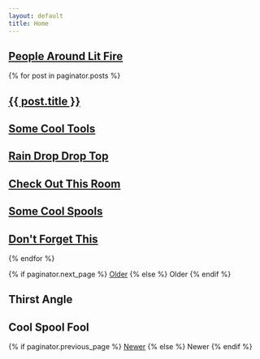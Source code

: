 ```yaml
---
layout: default
title: Home
---
```


<div class="row">
  <div class="section-one" style="background-image:url({{ site.github.url }}/images/fire.jpg)">
    <h2><span><a href="#">People Around Lit Fire</a></span></h2>
  </div>
</div>
{% for post in paginator.posts %}
  <a href="{{ site.github.url }}{{ post.url }}">
    <div class="featured-posts" {% if post.image.feature %}style="background-image:url({{ site.github.url }}/images/{{ post.image.feature }})"{% endif %}>
      <h2><span>{{ post.title }}</span></h2>

<div class="row">
  <div class="section-two col-2" style="background-image:url({{ site.github.url }}/images/tools.jpg)">
    <h2><span>Some Cool Tools</span></h2>
  </div>
  <div class="section-three col-2" style="background-image:url({{ site.github.url }}/images/forest.jpg)">
    <h2><span>Rain Drop Drop Top</span></h2>
  </div>
</div>
    <!--{% if post.image.teaser %}
      <a href="{{ site.github.url }}{{ post.url }}"><img src="{{ site.github.url }}/images/{{ post.image.teaser }}"></a>
    {% endif %}
    <h1>
      <a href="{{ site.github.url }}{{ post.url }}">{{ post.title }}</a>
    </h1>-->

<div class="row">
  <div class="section-four col-3" style="background-image:url({{ site.github.url }}/images/room.jpg)">
    <h2><span>Check Out This Room</span></h2>
  </div>
  <div class="section-five col-3" style="background-image:url({{ site.github.url }}/images/spools.jpg)">
    <h2><span>Some Cool Spools</span></h2>
  </div>
  <div class="section-six col-3" style="background-image:url({{ site.github.url }}/images/cards.jpg)">
    <h2><span>Don't Forget This</span></h2>
  </div>
</div>
    </div>
  </a>

  <!--<div class="featured-posts">
    <a href="{{ site.github.url }}{{ post.url }}"><img src="{{ site.github.url }}/images/{{ post.image.teaser }}" alt="" /><h2><span>{{ post.title }}</span></h2></a>
  </div>-->

{% endfor %}

<!-- Pagination links -->
<div class="pagination">
  {% if paginator.next_page %}
    <a class="pagination-button pagination-active" href="{{ site.github.url }}{{ paginator.next_page_path }}" class="next">Older</a>
  {% else %}
    <span class="pagination-button">Older</span>
  {% endif %}

<div class="row">
  <div class="section-six col-23" style="background-image:url({{ site.github.url }}/images/bag.jpg)">
    <h2><span>Thirst Angle</span></h2>
  </div>
  <div class="section-five col-3" style="background-image:url({{ site.github.url }}/images/sewing.jpg)">
    <h2><span>Cool Spool Fool</span></h2>
  </div>
  {% if paginator.previous_page %}
    <a class="pagination-button pagination-active" href="{{ site.baseurl }}{{ paginator.previous_page_path }}">Newer</a>
    {% else %}
      <span class="pagination-button">Newer</span>
  {% endif %}
</div>
